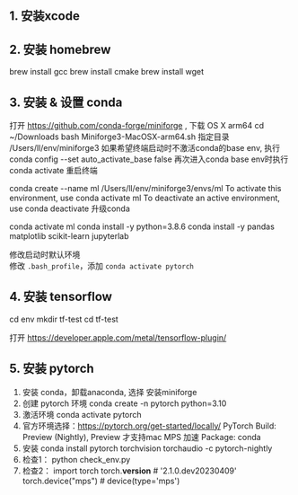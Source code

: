 ## 1. 安装xcode

## 2. 安装 homebrew
  brew install gcc
  brew install cmake
  brew install wget

## 3. 安装 & 设置 conda
  打开 https://github.com/conda-forge/miniforge , 下载 OS X arm64
  cd ~/Downloads
  bash Miniforge3-MacOSX-arm64.sh
  指定目录 /Users/ll/env/miniforge3
  如果希望终端启动时不激活conda的base env, 
  执行 conda config --set auto_activate_base false
  再次进入conda base env时执行 conda activate
  重启终端

  conda create --name ml
    /Users/ll/env/miniforge3/envs/ml
      To activate this environment, use
    conda activate ml
      To deactivate an active environment, use
    conda deactivate
  升级conda

  conda activate ml
  conda install -y python=3.8.6
  conda install -y pandas matplotlib scikit-learn jupyterlab

  修改启动时默认环境  
  修改 `.bash_profile`，添加 `conda activate pytorch`  

## 4. 安装 tensorflow
  cd env
  mkdir tf-test
  cd tf-test
  
  打开 https://developer.apple.com/metal/tensorflow-plugin/

## 5. 安装 pytorch
  1. 安装 conda，卸载anaconda, 选择 安装miniforge
  2. 创建 pytorch 环境
    conda create -n pytorch python=3.10
  3. 激活环境
    conda activate pytorch
  4. 官方环境选择：https://pytorch.org/get-started/locally/
    PyTorch Build: Preview (Nightly), Preview 才支持mac MPS 加速
    Package: conda
  5. 安装
    conda install pytorch torchvision torchaudio -c pytorch-nightly
  6. 检查1：
    python check_env.py
  7. 检查2：
    import torch
    torch.__version__   # '2.1.0.dev20230409'
    torch.device("mps")   # device(type='mps')

